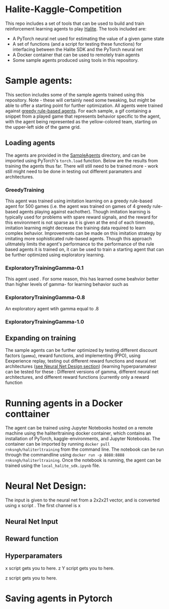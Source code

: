 # Halite-Kaggle-Competition
This repo includes a set of tools that can be used to build and train reinforcement learning agents to play [Halite](https://www.kaggle.com/c/halite). The tools included are:
* A PyTorch neural net used for estimating the value of a given game state
* A set of functions (and a script for testing these functions) for interfacing between the Halite SDK and the PyTorch neural net
* A Docker container that can be used to remotely train agents
* Some sample agents produced using tools in this repository. 

# Sample agents:
This section includes some of the sample agents trained using this repository. Note - these will certainly need some tweaking, but might be able to offer a starting point for further optimization. All agents were trained against [greedy rule-based agents](https://www.kaggle.com/tmbond/halite-example-agents).  For each sample, a gif containing a snippet from a played game that represents behavior specific to the agent, with the agent being represented as the yellow-colored team, starting on the upper-left side of the game grid. 

## Loading agents
The agents are provided in the [SampleAgents](./SampleAgents) directory, and can be imported using PyTorch's ```torch.load``` function. 
Below are the results from training the agents thus far. There will still need to be trained more - work still might need to be done in testing out different paramaters and architectures.

### GreedyTraining
This agent was trained using imitation learning on a greedy rule-based agent for 500 games (i.e. the agent was trained on games of 4 greedy rule-based agents playing against eachother). Though imitation learning is typically used for problems with spare reward signals, and the reward for this environment is not sparse as it is given at the end of each timestep, imitation learning might decrease the training data required to learn complex behavior. Improvements can be made on this imitation strategy by imitating more sophisticated rule-based agents. Though this approach ulitmately limits the agent's performance to the performance of the rule based agents it is trained on, it can be used to train a starting agent that can be further optimized using exploratory learning. 

### ExploratoryTrainingGamma-0.1
This agent used . For some reason, this has learned osme beahvior better than higher levels of gamma- for learning behavior such as 
### ExploratoryTrainingGamma-0.8
An exploratory agent wtih gamma equal to .8
### ExploratoryTrainingGamma-1.0

## Expanding on training
The sample agents can be further optimized by testing different discount factors (```gamma```), reward functions, and implementing (PPO), using Eexperience replay, testing out different reward functions and neural net architectures ([see Neural Net Design section](#neural-net-design)) (learning  hyperparamatesr can be tested for these : Different versions of gamma, different neural net architectures, and different reward functions (currently only a reward function


# Running agents in a Docker conttainer
The  agent can be trained using Jupyter Notebooks hosted on a remote machine using the haliterltraining docker container, which contains an installation of PyTorch, kaggle-environments, and Jupyter Notebooks. The container can be imported by running  ```docker pull rnksngh/haliterltraining``` from the command line. The notebook can be run through the commandline using ```docker run -p 8888:8888 rnksngh/haliterltraining```. Once the notebook is running, the agent can be trained using the ```local_halite_sdk.ipynb``` file. 

# Neural Net Design: 
The input is given to the neural net from a 2x2x21 vector, and is converted using x script . The first channel is x 

## Neural Net Input

## Reward function

## Hyperparamaters
x script gets you to here. 
z
Y script gets you to here. 

z script gets you to here. 

# Saving agents in Pytorch 
